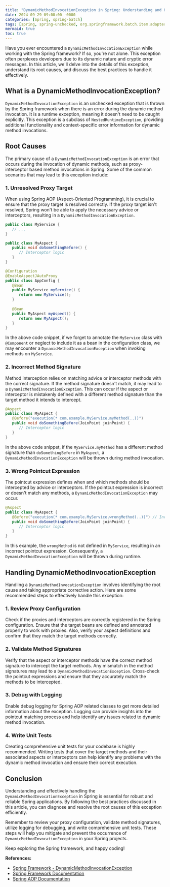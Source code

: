 ```yaml
---
title: "DynamicMethodInvocationException in Spring: Understanding and Handling"
date: 2024-09-29 09:00:00 -0000
categories: [Spring, spring-batch]
tags: [spring, spring-unchecked, org.springframework.batch.item.adapter]
mermaid: true
toc: true
---
```



Have you ever encountered a `DynamicMethodInvocationException` while working with the Spring framework? If so, you're not alone. This exception often perplexes developers due to its dynamic nature and cryptic error messages. In this article, we'll delve into the details of this exception, understand its root causes, and discuss the best practices to handle it effectively.

## What is a DynamicMethodInvocationException?

`DynamicMethodInvocationException` is an unchecked exception that is thrown by the Spring framework when there is an error during the dynamic method invocation. It is a runtime exception, meaning it doesn't need to be caught explicitly. This exception is a subclass of `NestedRuntimeException`, providing additional functionality and context-specific error information for dynamic method invocations.

## Root Causes

The primary cause of a `DynamicMethodInvocationException` is an error that occurs during the invocation of dynamic methods, such as proxy-interceptor based method invocations in Spring. Some of the common scenarios that may lead to this exception include:

### 1. Unresolved Proxy Target

When using Spring AOP (Aspect-Oriented Programming), it is crucial to ensure that the proxy target is resolved correctly. If the proxy target isn't resolved, Spring won't be able to apply the necessary advice or interceptors, resulting in a `DynamicMethodInvocationException`.

```java
public class MyService {
   // ...
}

public class MyAspect {
   public void doSomethingBefore() {
      // Interceptor logic
   }
}

@Configuration
@EnableAspectJAutoProxy
public class AppConfig {
   @Bean
   public MyService myService() {
      return new MyService();
   }
   
   @Bean
   public MyAspect myAspect() {
      return new MyAspect();
   }
}
```

In the above code snippet, if we forget to annotate the `MyService` class with `@Component` or neglect to include it as a bean in the configuration class, we may encounter a `DynamicMethodInvocationException` when invoking methods on `MyService`.

### 2. Incorrect Method Signature

Method interception relies on matching advice or interceptor methods with the correct signature. If the method signature doesn't match, it may lead to a `DynamicMethodInvocationException`. This can occur if the aspect or interceptor is mistakenly defined with a different method signature than the target method it intends to intercept.

```java
@Aspect
public class MyAspect {
   @Before("execution(* com.example.MyService.myMethod(..))")
   public void doSomethingBefore(JoinPoint joinPoint) {
      // Interceptor logic
   }
}
```

In the above code snippet, if the `MyService.myMethod` has a different method signature than `doSomethingBefore` in `MyAspect`, a `DynamicMethodInvocationException` will be thrown during method invocation.

### 3. Wrong Pointcut Expression

The pointcut expression defines when and which methods should be intercepted by advice or interceptors. If the pointcut expression is incorrect or doesn't match any methods, a `DynamicMethodInvocationException` may occur.

```java
@Aspect
public class MyAspect {
   @Before("execution(* com.example.MyService.wrongMethod(..))") // Incorrect pointcut expression
   public void doSomethingBefore(JoinPoint joinPoint) {
      // Interceptor logic
   }
}
```

In this example, the `wrongMethod` is not defined in `MyService`, resulting in an incorrect pointcut expression. Consequently, a `DynamicMethodInvocationException` will be thrown during runtime.

## Handling DynamicMethodInvocationException

Handling a `DynamicMethodInvocationException` involves identifying the root cause and taking appropriate corrective action. Here are some recommended steps to effectively handle this exception:

### 1. Review Proxy Configuration

Check if the proxies and interceptors are correctly registered in the Spring configuration. Ensure that the target beans are defined and annotated properly to work with proxies. Also, verify your aspect definitions and confirm that they match the target methods correctly.

### 2. Validate Method Signatures

Verify that the aspect or interceptor methods have the correct method signature to intercept the target methods. Any mismatch in the method signatures may lead to a `DynamicMethodInvocationException`. Cross-check the pointcut expressions and ensure that they accurately match the methods to be intercepted.

### 3. Debug with Logging

Enable debug logging for Spring AOP related classes to get more detailed information about the exception. Logging can provide insights into the pointcut matching process and help identify any issues related to dynamic method invocation.

### 4. Write Unit Tests

Creating comprehensive unit tests for your codebase is highly recommended. Writing tests that cover the target methods and their associated aspects or interceptors can help identify any problems with the dynamic method invocation and ensure their correct execution.

## Conclusion

Understanding and effectively handling the `DynamicMethodInvocationException` in Spring is essential for robust and reliable Spring applications. By following the best practices discussed in this article, you can diagnose and resolve the root causes of this exception efficiently.

Remember to review your proxy configuration, validate method signatures, utilize logging for debugging, and write comprehensive unit tests. These steps will help you mitigate and prevent the occurrence of `DynamicMethodInvocationException` in your Spring projects.

Keep exploring the Spring framework, and happy coding!

**References:**
- [Spring Framework - DynamicMethodInvocationException](https://docs.spring.io/spring-framework/docs/current/javadoc-api/org/springframework/aop/framework/DynamicMethodInvocationException.html)
- [Spring Framework Documentation](https://docs.spring.io/spring-framework/docs/current/reference/html/index.html)
- [Spring AOP Documentation](https://docs.spring.io/spring-framework/docs/current/reference/html/core.html#aop)